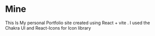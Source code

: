 # Mine
This Is My personal Portfolio site created using React + vite . I used the Chakra UI and React-Icons for Icon library
